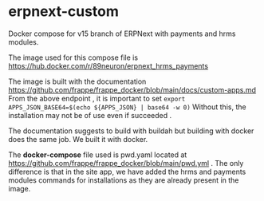 # erpnext-custom
Docker compose for v15 branch of ERPNext with payments and hrms modules.

The image used for this compose file is https://hub.docker.com/r/89neuron/erpnext_hrms_payments

The image is built with the documentation https://github.com/frappe/frappe_docker/blob/main/docs/custom-apps.md
From the above endpoint , it is important to set 
`export APPS_JSON_BASE64=$(echo ${APPS_JSON} | base64 -w 0)`
Without this, the installation may not be of use even if succeeded .

The documentation suggests to build with buildah but building with docker does the same job. We built it with docker. 


The **docker-compose** file used is pwd.yaml located at  https://github.com/frappe/frappe_docker/blob/main/pwd.yml . The only difference is that in the site app, we have added the hrms and payments modules commands for installations as they are already present in the image.

